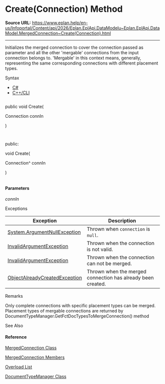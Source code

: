 # Create(Connection) Method

**Source URL:** https://www.eplan.help/en-us/Infoportal/Content/api/2026/Eplan.EplApi.DataModelu~Eplan.EplApi.DataModel.MergedConnection~Create(Connection).html

---

Initializes the merged connection to cover the connection passed as parameter and all the other 'mergable' connections from the input connection belongs to. 'Mergable' in this context means, generally, representing the same corresponding connections with different placement types.

Syntax

- [C#](#i-syntax-CS)
- [C++/CLI](#i-syntax-CPP2005)

```
```
public void Create( 
   Connection connIn
)
```
```

```
```
public:
void Create( 
   Connection^ connIn
)
```
```

#### Parameters

*connIn*

Exceptions

| Exception | Description |
| --- | --- |
| [System.ArgumentNullException](#) | Thrown when `connection` is `null`. |
| [InvalidArgumentException](Eplan.EplApi.DataModelu~Eplan.EplApi.DataModel.InvalidArgumentException.html) | Thrown when the connection is not valid. |
| [InvalidArgumentException](Eplan.EplApi.DataModelu~Eplan.EplApi.DataModel.InvalidArgumentException.html) | Thrown when the connection can not be merged. |
| [ObjectAlreadyCreatedException](Eplan.EplApi.DataModelu~Eplan.EplApi.DataModel.ObjectAlreadyCreatedException.html) | Thrown when the merged connection has already been created. |

Remarks

Only complete connections with specific placement types can be merged. Placement types of mergable connections are returned by DocumentTypeManager.GetFctDocTypesToMergeConnection() method



See Also

#### Reference

[MergedConnection Class](Eplan.EplApi.DataModelu~Eplan.EplApi.DataModel.MergedConnection.html)
  
[MergedConnection Members](Eplan.EplApi.DataModelu~Eplan.EplApi.DataModel.MergedConnection_members.html)
  
[Overload List](Eplan.EplApi.DataModelu~Eplan.EplApi.DataModel.MergedConnection~Create.html)
  
[DocumentTypeManager Class](Eplan.EplApi.DataModelu~Eplan.EplApi.DataModel.DocumentTypeManager.html)